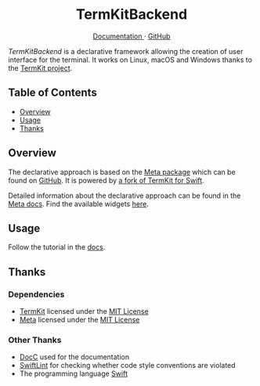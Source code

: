 <p align="center">
  <h1 align="center">TermKitBackend</h1>
</p>

<p align="center">
  <a href="https://david-swift.github.io/termkitbackend/">
  Documentation
  </a>
  ·
  <a href="https://github.com/david-swift/TermKitBackend">
  GitHub
  </a>
</p>

_TermKitBackend_ is a declarative framework allowing the creation of user interface for the terminal. It works on Linux, macOS and Windows thanks to the [TermKit project](https://github.com/migueldeicaza/TermKit).

## Table of Contents

- [Overview](#overview)
- [Usage](#usage)
- [Thanks](#thanks)

## Overview

The declarative approach is based on the [Meta package](https://aparokshaui.github.io/meta/) which can be found on [GitHub](https://github.com/AparokshaUI/Meta).
It is powered by [a fork of TermKit for Swift](https://github.com/david-swift/TermKit).

Detailed information about the declarative approach can be found in the [Meta docs](https://aparokshaui.github.io/meta/). Find the available widgets [here](https://david-swift.github.io/termkitbackend).

## Usage

Follow the tutorial in the [docs](https://david-swift.github.io/termkitbackend).

## Thanks

### Dependencies

- [TermKit](https://github.com/david-swift/TermKit) licensed under the [MIT License](https://github.com/david-swift/TermKit/blob/main/LICENSE)
- [Meta](https://github.com/AparokshaUI/Meta) licensed under the [MIT License](https://github.com/AparokshaUI/Meta/blob/main/LICENSE.md)

### Other Thanks

- [DocC](https://github.com/apple/swift-docc) used for the documentation
- [SwiftLint](https://github.com/realm/SwiftLint) for checking whether code style conventions are violated
- The programming language [Swift](https://github.com/swiftlang/swift)
